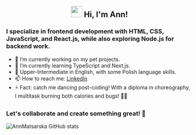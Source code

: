 <h2 align="center"><img src = "https://raw.githubusercontent.com/MartinHeinz/MartinHeinz/master/wave.gif" width = 30px> Hi, I'm Ann!</h2>

### I specialize in frontend development with HTML, CSS, JavaScript, and React.js, while also exploring Node.js for backend work.

- 🔭 I’m currently working on my pet projects.
- 🌱 I’m currently learning TypeScript and Next.js.
- 💬 Upper-Intermediate in English, with some Polish language skills.
- 📫 How to reach me: [LinkedIn](https://www.linkedin.com/in/anna-matsarska/)
- ⚡ Fact:
  catch me dancing post-coding! With a diploma in choreography, I multitask burning both calories and bugs! 💃🔥

##

### Let's collaborate and create something great! 🚀

![AnnMatsarska GitHub stats](https://github-readme-stats.vercel.app/api?username=AnnMatsarska&show=contribs,prs&theme=dark)
